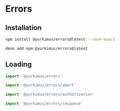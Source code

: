 # Errors

## Installation

```sh
npm install @yurkimus/errors@latest --save-exact
```

```sh
deno add npm:@yurkimus/errors@latest
```

## Loading

```js
import '@yurkimus/errors'
```

```js
import '@yurkimus/errors/abort'
```

```js
import '@yurkimus/errors/authorization'
```

```js
import '@yurkimus/errors/response'
```
